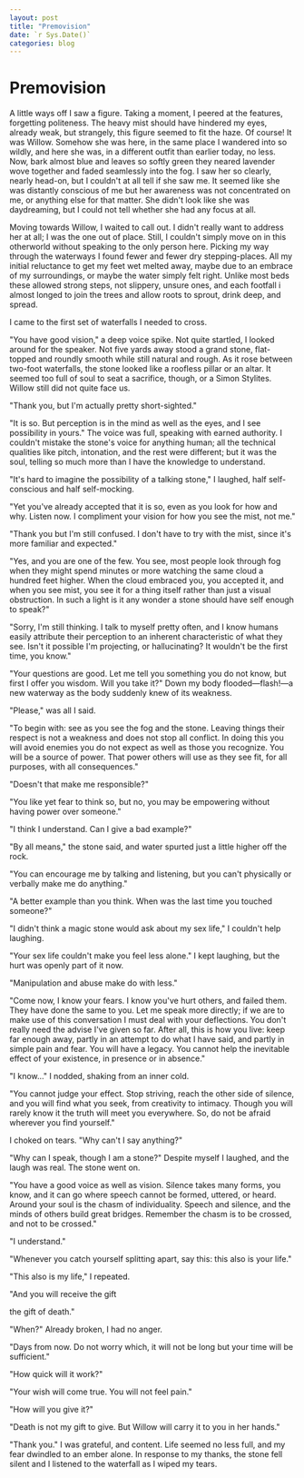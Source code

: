 ```yaml
---
layout: post
title: "Premovision"
date: `r Sys.Date()`
categories: blog
---
```

# Premovision

A little ways off I saw a figure. Taking a moment, I peered at the features, forgetting politeness. The heavy mist should have hindered my eyes, already weak, but strangely, this figure seemed to fit the haze. Of course! It was Willow. Somehow she was here, in the same place I wandered into so wildly, and here she was, in a different outfit than earlier today, no less. Now, bark almost blue and leaves so softly green they neared lavender wove together and faded seamlessly into the fog. I saw her so clearly, nearly head-on, but I couldn't at all tell if she saw me. It seemed like she was distantly conscious of me but her awareness was not concentrated on me, or anything else for that matter. She didn't look like she was daydreaming, but I could not tell whether she had any focus at all.

Moving towards Willow, I waited to call out. I didn't really want to address her at all; I was the one out of place. Still, I couldn't simply move on in this otherworld without speaking to the only person here. Picking my way through the waterways I found fewer and fewer dry stepping-places. All my initial reluctance to get my feet wet melted away, maybe due to an embrace of my surroundings, or maybe the water simply felt right. Unlike most beds these allowed strong steps, not slippery, unsure ones, and each footfall i almost longed to join the trees and allow roots to sprout, drink deep, and spread. 

I came to the first set of waterfalls I needed to cross. 

"You have good vision," a deep voice spike. Not quite startled, I looked around for the speaker. Not five yards away stood a grand stone, flat-topped and roundly smooth while still natural and rough. As it rose between two-foot waterfalls, the stone looked like a roofless pillar or an altar. It seemed too full of soul to seat a sacrifice, though, or a Simon Stylites. Willow still did not quite face us. 

"Thank you, but I'm actually pretty short-sighted." 

"It is so. But perception is in the mind as well as the eyes, and I see possibility in yours." The voice was full, speaking with earned authority. I couldn't mistake the stone's voice for anything human; all the technical qualities like pitch, intonation, and the rest were different; but it was the soul, telling so much more than I have the knowledge to understand. 

"It's hard to imagine the possibility of a talking stone," I laughed, half self-conscious and half self-mocking. 

"Yet you've already accepted that it is so, even as you look for how and why. Listen now. I compliment your vision for how you see the mist, not me."

"Thank you but I'm still confused. I don't have to try with the mist, since it's more familiar and expected."

"Yes, and you are one of the few. You see, most people look through fog when they might spend minutes or more watching the same cloud a hundred feet higher. When the cloud embraced you, you accepted it, and when you see mist, you see it for a thing itself rather than just a visual obstruction. In such a light is it any wonder a stone should have self enough to speak?" 

"Sorry, I'm still thinking. I talk to myself pretty often, and I know humans easily attribute their perception to an inherent characteristic of what they see. Isn't it possible I'm projecting, or hallucinating? It wouldn't be the first time, you know." 

"Your questions are good. Let me tell you something you do not know, but first I offer you wisdom. Will you take it?" Down my body flooded—flash!—a new waterway as the body suddenly knew of its weakness. 

"Please," was all I said. 

"To begin with: see as you see the fog and the stone. Leaving things their respect is not a weakness and does not stop all conflict. In doing this you will avoid enemies you do not expect as well as those you recognize. You will be a source of power. That power others will use as they see fit, for all purposes, with all consequences."

"Doesn't that make me responsible?"

"You like yet fear to think so, but no, you may be empowering without having power over someone."

"I think I understand. Can I give a bad example?"

"By all means," the stone said, and water spurted just a little higher off the rock. 

"You can encourage me by talking and listening, but you can't physically or verbally make me do anything." 

"A better example than you think. When was the last time you touched someone?" 

"I didn't think a magic stone would ask about my sex life," I couldn't help laughing. 

"Your sex life couldn't make you feel less alone." I kept laughing, but the hurt was openly part of it now. 

"Manipulation and abuse make do with less." 

"Come now, I know your fears. I know you've hurt others, and failed them. They have done the same to you. Let me speak more directly; if we are to make use of this conversation I must deal with your deflections. You don't really need the advise I've given so far. After all, this is how you live: keep far enough away, partly in an attempt to do what I have said, and partly in simple pain and fear. You will have a legacy. You cannot help the inevitable effect of your existence, in presence or in absence."

"I know..." I nodded, shaking from an inner cold. 

"You cannot judge your effect. Stop striving, reach the other side of silence, and you will find what you seek, from creativity to intimacy. Though you will rarely know it the truth will meet you everywhere. So, do not be afraid wherever you find yourself."

I choked on tears. "Why can't I say anything?" 

"Why can I speak, though I am a stone?" Despite myself I laughed, and the laugh was real. The stone went on. 

"You have a good voice as well as vision. Silence takes many forms, you know, and it can go where speech cannot be formed, uttered, or heard. Around your soul is the chasm of individuality. Speech and silence, and the minds of others build great bridges. Remember the chasm is to be crossed, and not to be crossed."

"I understand."

"Whenever you catch yourself splitting apart, say this: this also is your life."

"This also is my life," I repeated. 

"And you will receive the gift

the gift of death."

"When?" Already broken, I had no anger. 

"Days from now. Do not worry which, it will not be long but your time will be sufficient."

"How quick will it work?"

"Your wish will come true. You will not feel pain."

"How will you give it?"

"Death is not my gift to give. But Willow will carry it to you in her hands."

"Thank you." I was grateful, and content. Life seemed no less full, and my fear dwindled to an ember alone. In response to my thanks, the stone fell silent and I listened to the waterfall as I wiped my tears.
